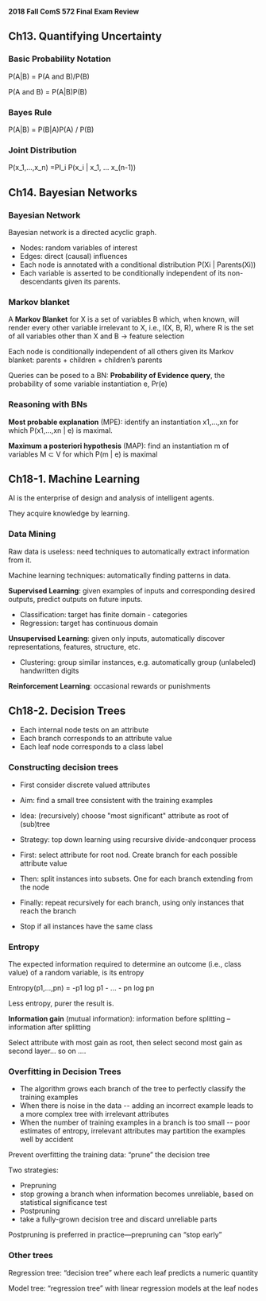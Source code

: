 **2018 Fall ComS 572 Final Exam Review**

## Ch13. Quantifying Uncertainty

### Basic Probability Notation

P(A|B) = P(A and B)/P(B)

P(A and B) = P(A|B)P(B)

### Bayes Rule

P(A|B) = P(B|A)P(A) / P(B)

### Joint Distribution

P(x_1,...,x_n) =PI_i P(x_i | x_1, ... x_(n-1))

## Ch14. Bayesian Networks

### Bayesian Network

Bayesian network is a directed acyclic graph.

- Nodes: random variables of interest
- Edges: direct (causal) influences
- Each node is annotated with a conditional distribution P(Xi | Parents(Xi))
- Each variable is asserted to be conditionally independent of its non-descendants given its parents.

### Markov blanket

A **Markov Blanket** for X is a set of variables B which, when known, will render every other variable irrelevant to X, i.e., I(X, B, R), where R is the set of all variables other than X and B → feature selection

Each node is conditionally independent of all others given its Markov blanket: parents + children + children’s parents

Queries can be posed to a BN: **Probability of Evidence query**, the probability of some variable instantiation e, Pr(e)

### Reasoning with BNs

**Most probable explanation** (MPE): identify an instantiation x1,...,xn for which P(x1,...,xn | e) is maximal.

**Maximum a posteriori hypothesis** (MAP): find an instantiation
m of variables M ⊂ V for which P(m | e) is maximal

## Ch18-1. Machine Learning

AI is the enterprise of design and analysis of intelligent agents.

They acquire knowledge by learning.

### Data Mining

Raw data is useless: need techniques to automatically extract information from it.

Machine learning techniques: automatically
finding patterns in data.

**Supervised Learning**: given examples of inputs and corresponding desired outputs, predict outputs on future inputs.

- Classification: target has finite domain - categories
- Regression: target has continuous domain

**Unsupervised Learning**: given only inputs, automatically discover representations, features, structure, etc.

- Clustering: group similar instances, e.g. automatically group
(unlabeled) handwritten digits

**Reinforcement Learning**: occasional rewards or punishments

## Ch18-2. Decision Trees

- Each internal node tests on an attribute
- Each branch corresponds to an attribute value
- Each leaf node corresponds to a class label

### Constructing decision trees

- First consider discrete valued attributes
 - Aim: find a small tree consistent with the training
examples
 - Idea: (recursively) choose "most significant" attribute as
root of (sub)tree

- Strategy: top down learning using recursive divide-andconquer
process
 - First: select attribute for root nod. Create branch for each possible attribute value
 - Then: split instances into subsets.
One for each branch extending from the node
 - Finally: repeat recursively for each branch, using only instances that reach the branch
 - Stop if all instances have the same class

### Entropy

The expected information required to determine an outcome
(i.e., class value) of a random variable, is its entropy

Entropy(p1,...,pn) = -p1 log p1 - ... - pn log pn

Less entropy, purer the result is.

**Information gain** (mutual information): information
before splitting – information after splitting

Select attribute with most gain as root, then select second most gain as second layer... so on ....

### Overfitting in Decision Trees

- The algorithm grows each branch of the tree to
perfectly classify the training examples
- When there is noise in the data -- adding an
incorrect example leads to a more complex tree
with irrelevant attributes
- When the number of training examples in a
branch is too small -- poor estimates of entropy,
irrelevant attributes may partition the examples
well by accident

Prevent overfitting the training data: “prune” the
decision tree

Two strategies:

-  Prepruning
 - stop growing a branch when information becomes
unreliable, based on statistical significance test
- Postpruning
 - take a fully-grown decision tree and discard unreliable
parts

Postpruning is preferred in practice—prepruning
can “stop early”

### Other trees

Regression tree: “decision tree” where each leaf
predicts a numeric quantity

Model tree: “regression tree” with linear
regression models at the leaf nodes
